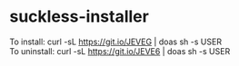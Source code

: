 # suckless-installer

To install: curl -sL https://git.io/JEVEG | doas sh -s USER  
To uninstall: curl -sL https://git.io/JEVE6 | doas sh -s USER
